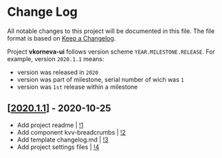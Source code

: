 # Change Log

All notable changes to this project will be documented in this file.
The file format is based on [Keep a Changelog](http://keepachangelog.com/).

Project **vkorneva-ui** follows version scheme `YEAR.MILESTONE.RELEASE`. For example, version `2020.1.1` means:

- version was released in `2020`
- version was part of milestone, serial number of wich was `1`
- version was `1st` release within a milestone

## [[2020.1.1]()] - 2020-10-25
- Add project readme | [!1](https://github.com/vkorneva/vkorneva-ui/pull/1)
- Add component kvv-breadcrumbs | [!2](https://github.com/vkorneva/vkorneva-ui/pull/2)
- Add template changelog.md | [!3](https://github.com/vkorneva/vkorneva-ui/pull/3)
- Add project settings files | [!4](https://github.com/vkorneva/vkorneva-ui/pull/4)
